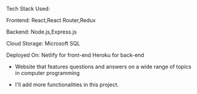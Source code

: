 


Tech Stack Used:

Frontend:
React,React Router,Redux

Backend:
Node.js,Express.js

Cloud Storage:
Microsoft SQL

Deployed On:
Netlify for front-end
Heroku for back-end



* Website that features questions and answers on a wide range of topics in computer programming

* I'll add more functionalities in this project.
